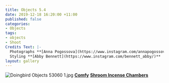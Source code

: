 ```yaml
---
title: Objects 5.4
date: 2019-12-18 16:20:00 +11:00
published: false
categories:
- Objects
tags:
- objects
- Shoot
Credits Text: |-
  Photographs **[Anna Pogossova](https://www.instagram.com/annapogossova/)** at **[B&A](https://www.instagram.com/barepsau/)**
  Styling **[Abby Bennett](https://www.instagram.com/bennett_abby/)**
layout: gallery
---
```



![Doingbird Objects 53060 1.jpg](/uploads/Doingbird%20Objects%2053060%201.jpg)
**[Comfy](https://www.instagram.com/komfy/)** **[Shroom Incense Chambers](https://comfy.biz/incense-chambers)**
